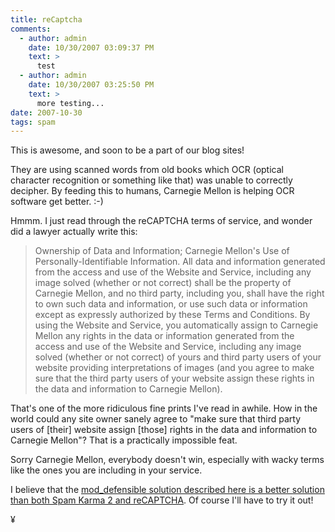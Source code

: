 ```yaml
---
title: reCaptcha
comments:
  - author: admin
    date: 10/30/2007 03:09:37 PM
    text: >
      test
  - author: admin
    date: 10/30/2007 03:25:50 PM
    text: >
      more testing...
date: 2007-10-30
tags: spam
---
```


This is awesome, and soon to be a part of our blog sites!

They are using scanned words from old books which OCR (optical character recognition or something like that) was unable to correctly decipher. By feeding this to humans, Carnegie Mellon is helping OCR software get better. :-)

Hmmm. I just read through the reCAPTCHA terms of service, and wonder did a lawyer actually write this:

<blockquote>     Ownership of Data and Information; Carnegie Mellon's Use of Personally-Identifiable Information. All data and information generated from the access and use of the Website and Service, including any image solved (whether or not correct) shall be the property of Carnegie Mellon, and no third party, including you, shall have the right to own such data and information, or use such data or information except as expressly authorized by these Terms and Conditions. By using the Website and Service, you automatically assign to Carnegie Mellon any rights in the data or information generated from the access and use of the Website and Service, including any image solved (whether or not correct) of yours and third party users of your website providing interpretations of images (and you agree to make sure that the third party users of your website assign these rights in the data and information to Carnegie Mellon).</blockquote>

That's one of the more ridiculous fine prints I've read in awhile. How in the world could any site owner sanely agree to "make sure that third party users of [their] website assign [those] rights in the data and information to Carnegie Mellon"? That is a practically impossible feat.

Sorry Carnegie Mellon, everybody doesn't win, especially with wacky terms like the ones you are including in your service.

I believe that the <a href="http://www.docunext.com/2007/10/server-based-comment-spam-protection.html">mod_defensible solution described here is a better solution than both Spam Karma 2 and reCAPTCHA</a>. Of course I'll have to try it out!

¥

